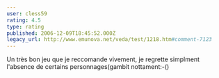 ```yaml
---
user: cless59
rating: 4.5
type: rating
published: 2006-12-09T18:45:52.000Z
legacy_url: http://www.emunova.net/veda/test/1218.htm#comment-7123
---
```

Un très bon jeu que je reccomande vivement, je regrette simplment l'absence de certains personnages(gambit nottament:-()